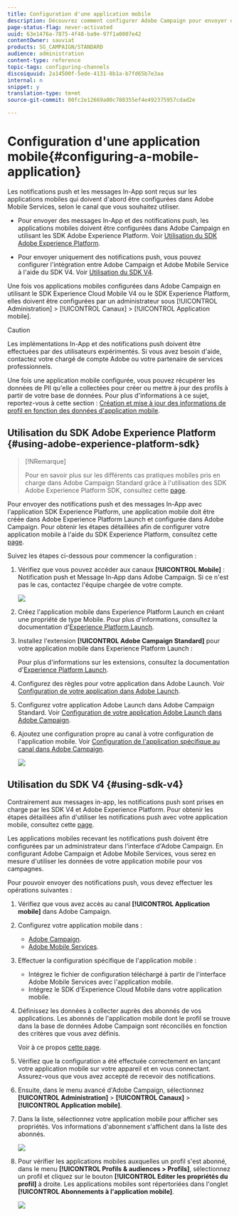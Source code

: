 ```yaml
---
title: Configuration d'une application mobile
description: Découvrez comment configurer Adobe Campaign pour envoyer des notifications push ou des message In-App à l'aide du SDK V4 ou du SDK Experience Platform.
page-status-flag: never-activated
uuid: 63e1476a-7875-4f48-ba9e-97f1a0007e42
contentOwner: sauviat
products: SG_CAMPAIGN/STANDARD
audience: administration
content-type: reference
topic-tags: configuring-channels
discoiquuid: 2a14500f-5ede-4131-8b1a-b7fd65b7e3aa
internal: n
snippet: y
translation-type: tm+mt
source-git-commit: 00fc2e12669a00c788355ef4e492375957cdad2e

---
```



# Configuration d'une application mobile{#configuring-a-mobile-application}

Les notifications push et les messages In-App sont reçus sur les applications mobiles qui doivent d'abord être configurées dans Adobe Mobile Services, selon le canal que vous souhaitez utiliser.

* Pour envoyer des messages In-App et des notifications push, les applications mobiles doivent être configurées dans Adobe Campaign en utilisant les SDK Adobe Experience Platform. Voir [Utilisation du SDK Adobe Experience Platform](#using-adobe-experience-platform-sdk).

* Pour envoyer uniquement des notifications push, vous pouvez configurer l'intégration entre Adobe Campaign et Adobe Mobile Service à l'aide du SDK V4. Voir [Utilisation du SDK V4](#using-sdk-v4).

Une fois vos applications mobiles configurées dans Adobe Campaign en utilisant le SDK Experience Cloud Mobile V4 ou le SDK Experience Platform, elles doivent être configurées par un administrateur sous [!UICONTROL Administration] &gt; [!UICONTROL Canaux] &gt; [!UICONTROL Application mobile].

>[!CAUTION]
>
>Les implémentations In-App et des notifications push doivent être effectuées par des utilisateurs expérimentés. Si vous avez besoin d'aide, contactez votre chargé de compte Adobe ou votre partenaire de services professionnels.

Une fois une application mobile configurée, vous pouvez récupérer les données de PII qu'elle a collectées pour créer ou mettre à jour des profils à partir de votre base de données. Pour plus d'informations à ce sujet, reportez-vous à cette section : [Création et mise à jour des informations de profil en fonction des données d'application mobile](../../channels/using/updating-profile-with-mobile-app-data.md).

## Utilisation du SDK Adobe Experience Platform {#using-adobe-experience-platform-sdk}

>[!NRemarque]
>
>Pour en savoir plus sur les différents cas pratiques mobiles pris en charge dans Adobe Campaign Standard grâce à l'utilisation des SDK Adobe Experience Platform SDK, consultez cette [page](https://helpx.adobe.com/campaign/kb/configure-launch-rules-acs-use-cases.html).

Pour envoyer des notifications push et des messages In-App avec l'application SDK Experience Platform, une application mobile doit être créée dans Adobe Experience Platform Launch et configurée dans Adobe Campaign. Pour obtenir les étapes détaillées afin de configurer votre application mobile à l'aide du SDK Experience Platform, consultez cette [page](https://helpx.adobe.com/campaign/kb/configuring-app-sdkv4.html).

Suivez les étapes ci-dessous pour commencer la configuration :

1. Vérifiez que vous pouvez accéder aux canaux **[!UICONTROL Mobile]** : Notification push et Message In-App dans Adobe Campaign. Si ce n'est pas le cas, contactez l'équipe chargée de votre compte.

   ![](assets/launch_1.png)

1. Créez l'application mobile dans Experience Platform Launch en créant une propriété de type Mobile. Pour plus d'informations, consultez la documentation d'[Experience Platform Launch](https://aep-sdks.gitbook.io/docs/getting-started/create-a-mobile-property#create-a-new-mobile-property).
1. Installez l'extension **[!UICONTROL Adobe Campaign Standard]** pour votre application mobile dans Experience Platform Launch :

   Pour plus d'informations sur les extensions, consultez la documentation d'[Experience Platform Launch](https://aep-sdks.gitbook.io/docs/using-mobile-extensions/adobe-campaign-standard).

1. Configurez des règles pour votre application dans Adobe Launch. Voir [Configuration de votre application dans Adobe Launch](https://helpx.adobe.com/campaign/kb/config-app-in-launch.html#Step1Createdataelements).
1. Configurez votre application Adobe Launch dans Adobe Campaign Standard. Voir [Configuration de votre application Adobe Launch dans Adobe Campaign](https://helpx.adobe.com/campaign/kb/configuring-app-sdk.html#SettingupyourAdobeLaunchapplicationinAdobeCampaign).
1. Ajoutez une configuration propre au canal à votre configuration de l'application mobile. Voir [Configuration de l'application spécifique au canal dans Adobe Campaign](https://helpx.adobe.com/campaign/kb/configuring-app-sdk.html#ChannelspecificapplicationconfigurationinAdobeCampaign).

   ![](assets/launch_2.png)

## Utilisation du SDK V4 {#using-sdk-v4}

Contrairement aux messages in-app, les notifications push sont prises en charge par les SDK V4 et Adobe Experience Platform. Pour obtenir les étapes détaillées afin d'utiliser les notifications push avec votre application mobile, consultez cette [page](https://helpx.adobe.com/campaign/kb/configuring-app-sdkv4.html).

Les applications mobiles recevant les notifications push doivent être configurées par un administrateur dans l'interface d'Adobe Campaign. En configurant Adobe Campaign et Adobe Mobile Services, vous serez en mesure d'utiliser les données de votre application mobile pour vos campagnes.

Pour pouvoir envoyer des notifications push, vous devez effectuer les opérations suivantes :

1. Vérifiez que vous avez accès au canal **[!UICONTROL Application mobile]** dans Adobe Campaign.
1. Configurez votre application mobile dans :

   * [Adobe Campaign](https://helpx.adobe.com/campaign/kb/configuring-app-sdkv4.html#SettingupamobileapplicationinAdobeCampaign).
   * [Adobe Mobile Services](https://helpx.adobe.com/campaign/kb/configuring-app-sdkv4.html#ConfiguringamobileapplicationinAdobeMobileServices).

1. Effectuer la configuration spécifique de l'application mobile :

   * Intégrez le fichier de configuration téléchargé à partir de l'interface Adobe Mobile Services avec l'application mobile.
   * Intégrez le SDK d'Experience Cloud Mobile dans votre application mobile.

1. Définissez les données à collecter auprès des abonnés de vos applications. Les abonnés de l'application mobile dont le profil se trouve dans la base de données Adobe Campaign sont réconciliés en fonction des critères que vous avez définis.

   Voir à ce propos [cette page](https://helpx.adobe.com/campaign/kb/configuring-app-sdkv4.html#Collectingsubscribersdatafromamobileapplication).

1. Vérifiez que la configuration a été effectuée correctement en lançant votre application mobile sur votre appareil et en vous connectant. Assurez-vous que vous avez accepté de recevoir des notifications.
1. Ensuite, dans le menu avancé d'Adobe Campaign, sélectionnez **[!UICONTROL Administration]** &gt; **[!UICONTROL Canaux]** &gt; **[!UICONTROL Application mobile]**.
1. Dans la liste, sélectionnez votre application mobile pour afficher ses propriétés. Vos informations d'abonnement s'affichent dans la liste des abonnés.

   ![](assets/push_notif_mobile_app.png)

1. Pour vérifier les applications mobiles auxquelles un profil s'est abonné, dans le menu **[!UICONTROL Profils &amp; audiences &gt; Profils]**, sélectionnez un profil et cliquez sur le bouton **[!UICONTROL Editer les propriétés du profil]** à droite. Les applications mobiles sont répertoriées dans l'onglet **[!UICONTROL Abonnements à l'application mobile]**.

   ![](assets/push_notif_subscriptions.png)